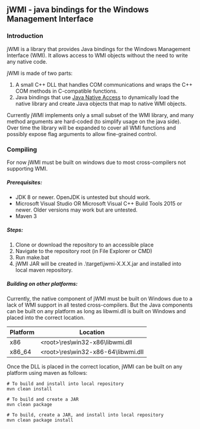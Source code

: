 jWMI - java bindings for the Windows Management Interface
---

### Introduction

jWMI is a library that provides Java bindings for the Windows Management Interface (WMI).  It allows access to WMI objects without the need to write any native code.

jWMI is made of two parts:

1. A small C++ DLL that handles COM communications and wraps the C++ COM methods in C-compatible functions.
2. Java bindings that use [Java Native Access](https://github.com/java-native-access/jna) to dynamically load the native library and create Java objects that map to native WMI objects.

Currently jWMI implements only a small subset of the WMI library, and many method arguments are hard-coded (to simplify usage on the java side).
Over time the library will be expanded to cover all WMI functions and possibly expose flag arguments to allow fine-grained control.

### Compiling

For now jWMI must be built on windows due to most cross-compilers not supporting WMI.

##### Prerequisites:
* JDK 8 or newer.  OpenJDK is untested but should work.
* Microsoft Visual Studio OR Microsoft Visual C++ Build Tools 2015 or newer.  Older versions may work but are untested.
* Maven 3

##### Steps:
1. Clone or download the repository to an accessible place
2. Navigate to the repository root (in File Explorer or CMD)
3. Run make.bat
4. jWMI JAR will be created in .\target\jwmi-X.X.X.jar and installed into local maven repository.

##### Building on other platforms:

Currently, the native component of jWMI must be built on Windows due to a lack of WMI support in all tested cross-compilers.
But the Java components can be built on any platform as long as libwmi.dll is built on Windows and placed into the correct location.

Platform|Location
---|---
x86|\<root\>\res\win32-x86\libwmi.dll
x86_64|\<root\>\res\win32-x86-64\libwmi.dll

Once the DLL is placed in the correct location, jWMI can be built on any platform using maven as follows:

    # To build and install into local repository
    mvn clean install
    
    # To build and create a JAR
    mvn clean package
    
    # To build, create a JAR, and install into local repository
    mvn clean package install
